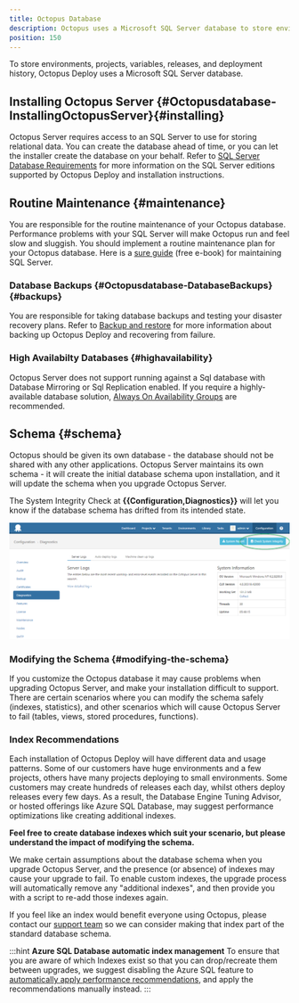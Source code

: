 ```yaml
---
title: Octopus Database
description: Octopus uses a Microsoft SQL Server database to store environments, projects, variables, releases, and deployment history.
position: 150
---
```


To store environments, projects, variables, releases, and deployment history, Octopus Deploy uses a Microsoft SQL Server database.

## Installing Octopus Server {#Octopusdatabase-InstallingOctopusServer}{#installing}

Octopus Server requires access to an SQL Server to use for storing relational data. You can create the database ahead of time, or you can let the installer create the database on your behalf. Refer to [SQL Server Database Requirements](/docs/installation/sql-server-database.md) for more information on the SQL Server editions supported by Octopus Deploy and installation instructions.

## Routine Maintenance {#maintenance}

You are responsible for the routine maintenance of your Octopus database. Performance problems with your SQL Server will make Octopus run and feel slow and sluggish. You should implement a routine maintenance plan for your Octopus database. Here is a [sure guide](http://g.octopushq.com/SQLServerMaintenanceGuide) (free e-book) for maintaining SQL Server.

### Database Backups {#Octopusdatabase-DatabaseBackups}{#backups}

You are responsible for taking database backups and testing your disaster recovery plans. Refer to [Backup and restore](/docs/administration/data/backup-and-restore.md) for more information about backing up Octopus Deploy and recovering from failure.

### High Availabilty Databases {#highavailability}

Octopus Server does not support running against a Sql database with Database Mirroring or Sql Replication enabled. If you require a highly-available database solution, [Always On Availability Groups](https://docs.microsoft.com/en-us/sql/database-engine/availability-groups/windows/overview-of-always-on-availability-groups-sql-server?view=sql-server-2017) are recommended.  

## Schema {#schema}

Octopus should be given its own database - the database should not be shared with any other applications. Octopus Server maintains its own schema - it will create the initial database schema upon installation, and it will update the schema when you upgrade Octopus Server.

The System Integrity Check at **{{Configuration,Diagnostics}}** will let you know if the database schema has drifted from its intended state.

![](/docs/images/3048120/5865723.png)

### Modifying the Schema {#modifying-the-schema}

If you customize the Octopus database it may cause problems when upgrading Octopus Server, and make your installation difficult to support. There are certain scenarios where you can modify the schema safely (indexes, statistics), and other scenarios which will cause Octopus Server to fail (tables, views, stored procedures, functions).

### Index Recommendations

Each installation of Octopus Deploy will have different data and usage patterns. Some of our customers have huge environments and a few projects, others have many projects deploying to small environments. Some customers may create hundreds of releases each day, whilst others deploy releases every few days. As a result, the Database Engine Tuning Advisor, or hosted offerings like Azure SQL Database, may suggest performance optimizations like creating additional indexes.

**Feel free to create database indexes which suit your scenario, but please understand the impact of modifying the schema.**

We make certain assumptions about the database schema when you upgrade Octopus Server, and the presence (or absence) of indexes may cause your upgrade to fail. To enable custom indexes, the upgrade process will automatically remove any "additional indexes", and then provide you with a script to re-add those indexes again.

If you feel like an index would benefit everyone using Octopus, please contact our [support team](https://octopus.com/support) so we can consider making that index part of the standard database schema.

:::hint
**Azure SQL Database automatic index management**
To ensure that you are aware of which Indexes exist so that you can drop/recreate them between upgrades, we suggest disabling the Azure SQL feature to [automatically apply performance recommendations](https://azure.microsoft.com/en-us/documentation/articles/sql-database-advisor-portal/#enable-automatic-index-management), and apply the recommendations manually instead.
:::
